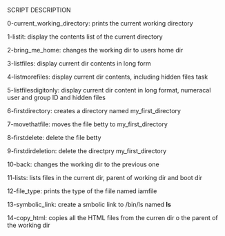 SCRIPT DESCRIPTION

0-current_working_directory: prints the current working directory

1-listit: display the contents list of the current directory

2-bring_me_home: changes the working dir to users home dir

3-listfiles: display current dir contents in long form

4-listmorefiles: display current dir contents, including hidden files task

5-listfilesdigitonly: display current dir content in long format, numeracal user and group ID and hidden files

6-firstdirectory: creates a directory named my_first_directory

7-movethatfile: moves the file betty to my_first_directory

8-firstdelete: delete the file betty

9-firstdirdeletion: delete the directpry my_first_directory

10-back: changes the working dir to the previous one

11-lists: lists files in the current dir, parent of working dir and boot dir

12-file_type: prints the type of the fiile named iamfile

13-symbolic_link: create a smbolic link to /bin/ls named __ls__

14-copy_html: copies all the HTML files from the curren dir o the parent of the working dir


 
